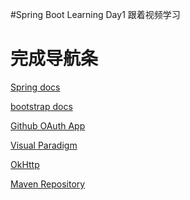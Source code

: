 #Spring Boot Learning Day1
    跟着视频学习
    
# 完成导航条
[Spring docs](https://spring.io/guides)

[bootstrap docs](https://v3.bootcss.com/)

[Github OAuth App](https://developer.github.com/apps/building-oauth-apps/creating-an-oauth-app/)

[Visual Paradigm](https://www.visual-paradigm.com/cn/)

[OkHttp](https://square.github.io/okhttp/)

[Maven Repository](https://mvnrepository.com/)